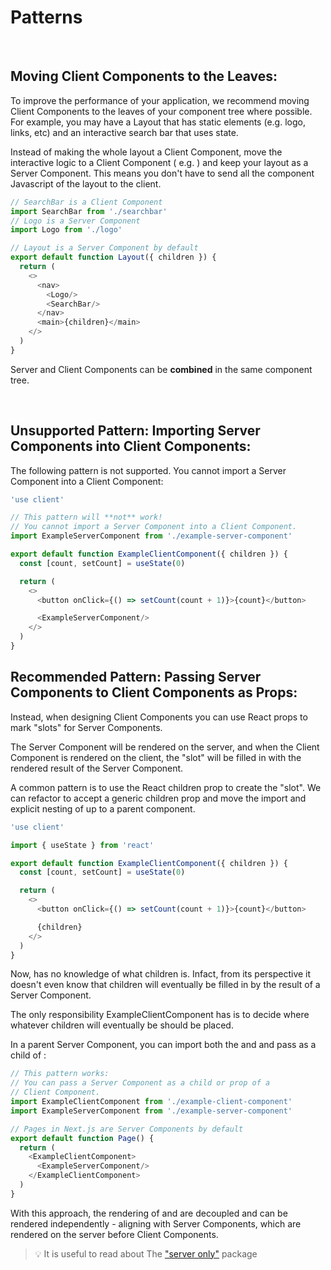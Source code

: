# Patterns

&nbsp;
&nbsp;
&nbsp;

## Moving Client Components to the Leaves:

To improve the performance of your application, we recommend moving Client Components to the leaves of your component
tree where possible.
For example, you may have a Layout that has static elements (e.g. logo, links, etc) and an interactive search bar that
uses state.

Instead of making the whole layout a Client Component, move the interactive logic to a Client Component (
e.g. <SearchBar />) and keep your layout as a Server Component. This means you don't have to send all the component
Javascript of the layout to the client.

```js
// SearchBar is a Client Component
import SearchBar from './searchbar'
// Logo is a Server Component
import Logo from './logo'

// Layout is a Server Component by default
export default function Layout({ children }) {
  return (
    <>
      <nav>
        <Logo/>
        <SearchBar/>
      </nav>
      <main>{children}</main>
    </>
  )
}
```

Server and Client Components can be **combined** in the same component tree.

&nbsp;
&nbsp;
&nbsp;

## Unsupported Pattern: Importing Server Components into Client Components:

The following pattern is not supported. You cannot import a Server Component into a Client Component:

```js
'use client'

// This pattern will **not** work!
// You cannot import a Server Component into a Client Component.
import ExampleServerComponent from './example-server-component'

export default function ExampleClientComponent({ children }) {
  const [count, setCount] = useState(0)

  return (
    <>
      <button onClick={() => setCount(count + 1)}>{count}</button>

      <ExampleServerComponent/>
    </>
  )
}
```

## Recommended Pattern: Passing Server Components to Client Components as Props:

Instead, when designing Client Components you can use React props to mark "slots" for Server Components.

The Server Component will be rendered on the server, and when the Client Component is rendered on the client, the "slot"
will be filled in with the rendered result of the Server Component.

A common pattern is to use the React children prop to create the "slot". We can refactor <ExampleClientComponent> to
accept a generic children prop and move the import and explicit nesting of <ExampleClientComponent> up to a parent
component.

```js
'use client'

import { useState } from 'react'

export default function ExampleClientComponent({ children }) {
  const [count, setCount] = useState(0)

  return (
    <>
      <button onClick={() => setCount(count + 1)}>{count}</button>

      {children}
    </>
  )
}
```

Now, <ExampleClientComponent> has no knowledge of what children is. Infact, from its perspective it doesn't even know
that children will eventually be filled in by the result of a Server Component.

The only responsibility ExampleClientComponent has is to decide where whatever children will eventually be should be
placed.

In a parent Server Component, you can import both the <ExampleClientComponent> and <ExampleServerComponent> and
pass <ExampleServerComponent> as a child of <ExampleClientComponent>:

```js
// This pattern works:
// You can pass a Server Component as a child or prop of a
// Client Component.
import ExampleClientComponent from './example-client-component'
import ExampleServerComponent from './example-server-component'

// Pages in Next.js are Server Components by default
export default function Page() {
  return (
    <ExampleClientComponent>
      <ExampleServerComponent/>
    </ExampleClientComponent>
  )
}
```

With this approach, the rendering of <ExampleClientComponent> and <ExampleServerComponent> are decoupled and can be
rendered independently - aligning with Server Components, which are rendered on the server before Client Components.

> 💡 It is useful to read about
> The <a href="https://nextjs.org/docs/getting-started/react-essentials#the-server-only-package" target="_blank">"server
> only"</a> package




